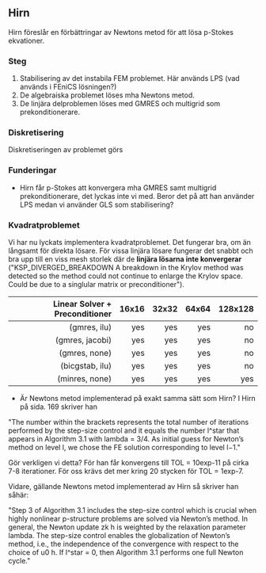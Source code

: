 ## Hirn

Hirn föreslår en förbättringar av Newtons metod för att lösa p-Stokes ekvationer. 

### Steg

1. Stabilisering av det instabila FEM problemet. Här används LPS (vad används i FEniCS lösningen?)
2. De algebraiska problemet löses mha Newtons metod.
3. De linjära delproblemen löses med GMRES och multigrid som prekonditionerare. 

### Diskretisering

Diskretiseringen av problemet görs 


### Funderingar

* Hirn får p-Stokes att konvergera mha GMRES samt multigrid prekonditionerare, det lyckas inte vi med. Beror det på att han använder LPS medan vi använder GLS som stabilisering?


### Kvadratproblemet

Vi har nu lyckats implementera kvadratproblemet. Det fungerar bra, om än långsamt för direkta lösare. För vissa linjära lösare fungerar det snabbt och bra upp till en viss mesh storlek där de **linjära lösarna inte konvergerar** ("KSP_DIVERGED_BREAKDOWN
A breakdown in the Krylov method was detected so the method could not continue to enlarge the Krylov space. Could be due to a singlular matrix or preconditioner").

| Linear Solver + Preconditioner| 16x16 | 32x32 | 64x64 | 128x128 |
| --------------------:| -----:|------:| -----:| -----:|
| (gmres, ilu) | yes | yes | yes | no |
| (gmres, jacobi) | yes | yes | yes | no |
| (gmres, none) | yes | yes | yes | no |
| (bicgstab, ilu) | yes | yes | yes | no |
| (minres, none) | yes | yes | yes | yes |

* Är Newtons metod implementerad på exakt samma sätt som Hirn? I Hirn på sida. 169 skriver han

"The number
within the brackets represents the total number of iterations performed by the step-size
control and it equals the number l^star that appears in Algorithm 3.1 with lambda = 3/4. As initial
guess for Newton’s method on level l, we chose the FE solution corresponding to level l−1."

Gör verkligen vi detta? För han får konvergens till TOL = 10exp-11 på cirka 7-8 iterationer. För oss krävs det mer kring 20 stycken för TOL = 1exp-7.

Vidare, gällande Newtons metod implementerad av Hirn så skriver han såhär:

"Step 3 of Algorithm 3.1 includes the step-size control which is crucial when highly nonlinear
p-structure problems are solved via Newton’s method. In general, the Newton update zk
h
is weighted by the relaxation parameter lambda. The step-size control enables the globalization
of Newton’s method, i.e., the independence of the convergence with respect to the choice
of u0
h. If l^star = 0, then Algorithm 3.1 performs one full Newton cycle."
